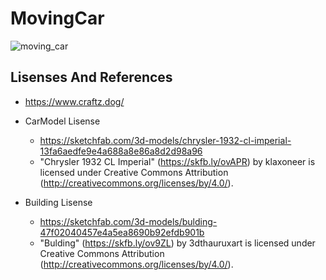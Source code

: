 # MovingCar

![moving_car](https://user-images.githubusercontent.com/68272006/201110274-650feeeb-6733-4df3-a71f-2cf43298d3d3.gif)

## Lisenses And References

* <https://www.craftz.dog/>

* CarModel Lisense
  * https://sketchfab.com/3d-models/chrysler-1932-cl-imperial-13fa6aedfe9e4a688a8e86a8d2d98a96
  * "Chrysler 1932 CL Imperial" (https://skfb.ly/ovAPR) by klaxoneer is licensed under Creative Commons Attribution (http://creativecommons.org/licenses/by/4.0/).

* Building Lisense
  * https://sketchfab.com/3d-models/bulding-47f02040457e4a5ea8690b92efdb901b
  * "Bulding" (https://skfb.ly/ov9ZL) by 3dthauruxart is licensed under Creative Commons Attribution (http://creativecommons.org/licenses/by/4.0/).
